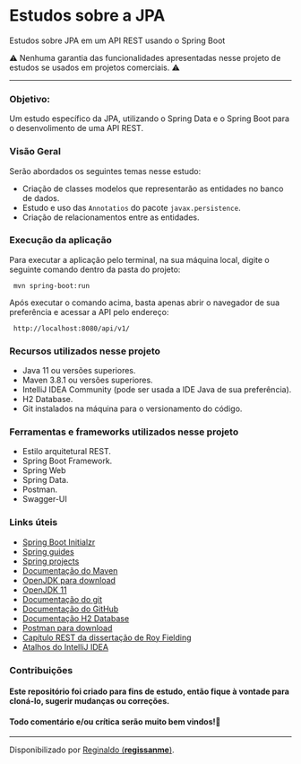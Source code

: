 # Estudos sobre a JPA 

Estudos sobre JPA em um API REST usando o Spring Boot

⚠️ Nenhuma garantia das funcionalidades apresentadas nesse projeto de estudos se usados em projetos comerciais. ⚠️

------------

### Objetivo:  
Um estudo específico da JPA, utilizando o Spring Data e o Spring Boot para o desenvolimento de uma API REST.


### Visão Geral
Serão abordados os seguintes temas nesse estudo:
- Criação de classes modelos que representarão as entidades no banco de dados.
- Estudo e uso das `Annotatios` do pacote `javax.persistence`.
- Criação de relacionamentos entre as entidades.

### Execução da aplicação
Para executar a aplicação pelo terminal, na sua máquina local, digite o seguinte comando dentro da pasta do projeto:  

  <code> mvn spring-boot:run </code>

Após executar o comando acima, basta apenas abrir o navegador de sua preferência e acessar a API pelo endereço:  

<code> http://localhost:8080/api/v1/ </code>



### Recursos utilizados nesse projeto
- Java 11 ou versões superiores.
- Maven 3.8.1 ou versões superiores.
- IntelliJ IDEA Community (pode ser usada a IDE Java de sua preferência).
- H2 Database.
- Git instalados na máquina para o versionamento do código.

### Ferramentas e frameworks utilizados nesse projeto
- Estilo arquitetural REST.
- Spring Boot Framework.
- Spring Web
- Spring Data.
- Postman.
- Swagger-UI


### Links úteis
- [Spring Boot Initialzr](https://start.spring.io/)
- [Spring guides](https://spring.io/guides)
- [Spring projects](https://spring.io/projects)
- [Documentação do Maven](https://maven.apache.org/)
- [OpenJDK para download](https://openjdk.java.net/)
- [OpenJDK 11](https://jdk.java.net/java-se-ri/11)
- [Documentação do git](https://git-scm.com/)
- [Documentação do GitHub](https://docs.github.com/pt)
- [Documentação H2 Database](https://www.h2database.com/html/main.html)
- [Postman para download](https://www.postman.com/downloads/)
- [Capítulo REST da dissertação de Roy Fielding](https://www.ics.uci.edu/~fielding/pubs/dissertation/rest_arch_style.htm)
- [Atalhos do IntelliJ IDEA](https://resources.jetbrains.com/storage/products/intellij-idea/docs/IntelliJIDEA_ReferenceCard.pdf)



### Contribuições
#### Este repositório foi criado para fins de estudo, então fique à vontade para cloná-lo, sugerir mudanças ou correções.
#### Todo comentário e/ou crítica serão muito bem vindos!🤝

------------
Disponibilizado por [Reginaldo (**regissanme**)](https://www.linkedin.com/in/reginaldo-santos-de-medeiros-59517324/).